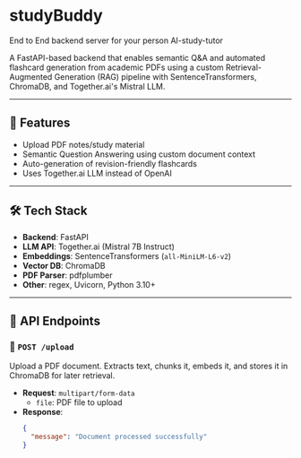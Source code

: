 # studyBuddy
End to End backend server for your person AI-study-tutor

A FastAPI-based backend that enables semantic Q&A and automated flashcard generation from academic PDFs using a custom Retrieval-Augmented Generation (RAG) pipeline with SentenceTransformers, ChromaDB, and Together.ai's Mistral LLM.

---

## 🚀 Features

- Upload PDF notes/study material
- Semantic Question Answering using custom document context
- Auto-generation of revision-friendly flashcards
- Uses Together.ai LLM instead of OpenAI

---

## 🛠️ Tech Stack

- **Backend**: FastAPI
- **LLM API**: Together.ai (Mistral 7B Instruct)
- **Embeddings**: SentenceTransformers (`all-MiniLM-L6-v2`)
- **Vector DB**: ChromaDB
- **PDF Parser**: pdfplumber
- **Other**: regex, Uvicorn, Python 3.10+

---

## 📡 API Endpoints

### 📄 `POST /upload`

Upload a PDF document. Extracts text, chunks it, embeds it, and stores it in ChromaDB for later retrieval.

- **Request**: `multipart/form-data`
  - `file`: PDF file to upload
- **Response**:  
  ```json
  {
    "message": "Document processed successfully"
  }


